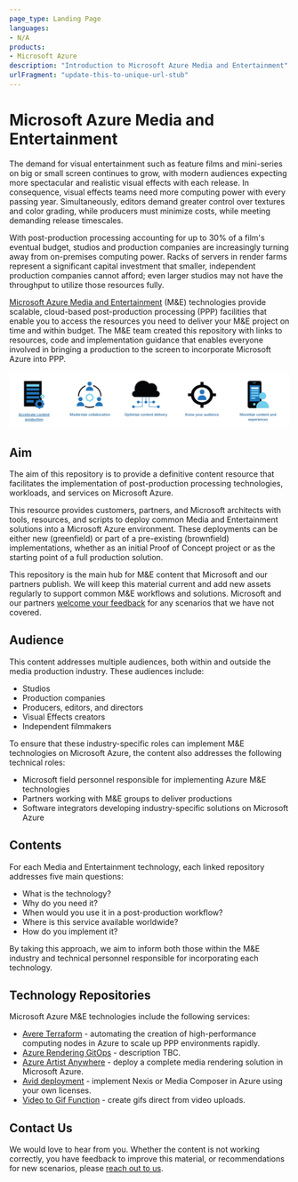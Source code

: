 ```yaml
---
page_type: Landing Page
languages:
- N/A
products:
- Microsoft Azure
description: "Introduction to Microsoft Azure Media and Entertainment"
urlFragment: "update-this-to-unique-url-stub"
---
```


# Microsoft Azure Media and Entertainment

The demand for visual entertainment such as feature films and mini-series on big or small screen continues to grow, with modern audiences expecting more spectacular and realistic visual effects with each release. In consequence, visual effects teams need more computing power with every passing year. Simultaneously, editors demand greater control over textures and color grading, while producers must minimize costs, while meeting demanding release timescales.

With post-production processing accounting for up to 30% of a film's eventual budget, studios and production companies are increasingly turning away from on-premises computing power. Racks of servers in render farms represent a significant capital investment that smaller, independent production companies cannot afford;  even larger studios may not have the throughput to utilize those resources fully.

[Microsoft Azure Media and Entertainment](https://www.microsoft.com/industry/media-entertainment) (M&E) technologies provide scalable, cloud-based post-production processing (PPP) facilities that enable you to access the resources you need to deliver your M&E project on time and within budget. The M&E team created this repository with links to resources, code and implementation guidance that enables everyone involved in bringing a production to the screen to incorporate Microsoft Azure into PPP.

![Microsoft Media and Entertainment](Assets/Media-Banner.png?raw=true)

## Aim

The aim of this repository is to provide a definitive content resource that facilitates the implementation of post-production processing technologies, workloads, and services on Microsoft Azure.

This resource provides customers, partners, and Microsoft architects with tools, resources, and scripts to deploy common Media and Entertainment solutions into a Microsoft Azure environment. These deployments can be either new (greenfield) or part of a pre-existing (brownfield) implementations, whether as an initial Proof of Concept project or as the starting point of a full production solution.

This repository is the main hub for M&E content that Microsoft and our partners publish. We will keep this material current and add new assets regularly to support common M&E workflows and solutions. Microsoft and our partners [welcome your feedback](gitme@microsoft.com) for any scenarios that we have not covered.

## Audience

This content addresses multiple audiences, both within and outside the media production industry. These audiences include:

- Studios
- Production companies
- Producers, editors, and directors
- Visual Effects creators
- Independent filmmakers

To ensure that these industry-specific roles can implement M&E technologies on Microsoft Azure, the content also addresses the following technical roles:

- Microsoft field personnel responsible for implementing Azure M&E technologies
- Partners working with M&E groups to deliver productions
- Software integrators developing industry-specific solutions on Microsoft Azure

## Contents

For each Media and Entertainment technology, each linked repository addresses five main questions:

- What is the technology?
- Why do you need it?
- When would you use it in a post-production workflow?
- Where is this service available worldwide?
- How do you implement it?

By taking this approach, we aim to inform both those within the M&E industry and technical personnel responsible for incorporating each technology.

## Technology Repositories

Microsoft Azure M&E technologies include the following services:

- [Avere Terraform](https://github.com/Azure/Avere/tree/master/src/terraform) - automating the creation of high-performance computing nodes in Azure to scale up PPP environments rapidly.
- [Azure Rendering GitOps](https://github.com/Azure/Avere/tree/master/src/tutorials/GitOps) - description TBC.
- [Azure Artist Anywhere](https://github.com/Azure/Avere/tree/master/src/tutorials/ArtistAnywhere) - deploy a complete media rendering solution in Microsoft Azure.
- [Avid deployment](https://github.com/Azure/VideoEditorialInTheCloud/tree/master/EITC-BYOL) - implement Nexis or Media Composer in Azure using your own licenses.
- [Video to Gif Function](https://github.com/krishnaji/durable-function-video-to-gif) - create gifs direct from video uploads.

## Contact Us

We would love to hear from you. Whether the content is not working correctly, you have feedback to improve this material, or recommendations for new scenarios, please [reach out to us](gitme@microsoft.com).
